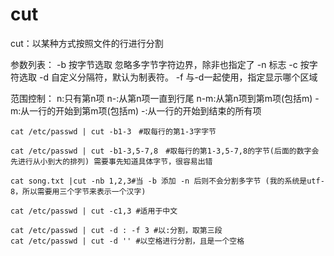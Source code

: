 ﻿# cut

cut：以某种方式按照文件的行进行分割

参数列表：
 -b 按字节选取 忽略多字节字符边界，除非也指定了 -n 标志
 -c    按字符选取
 -d 自定义分隔符，默认为制表符。
 -f 与-d一起使用，指定显示哪个区域
 
 
 范围控制：
    n:只有第n项
    n-:从第n项一直到行尾
    n-m:从第n项到第m项(包括m)
    -m:从一行的开始到第m项(包括m)
    -:从一行的开始到结束的所有项
    
    
    
    
    
    cat /etc/passwd | cut -b1-3　#取每行的第1-3字字节
    
    cat /etc/passwd | cut -b1-3,5-7,8　#取每行的第1-3,5-7,8的字节(后面的数字会先进行从小到大的排列) 需要事先知道具体字节，很容易出错
    
    cat song.txt |cut -nb 1,2,3#当 -b 添加 -n 后则不会分割多字节 (我的系统是utf-8，所以需要用三个字节来表示一个汉字)
    
    cat /etc/passwd | cut -c1,3 #适用于中文 
    
    cat /etc/passwd | cut -d : -f 3 #以:分割，取第三段
    cat /etc/passwd | cut -d '' #以空格进行分割，且是一个空格




